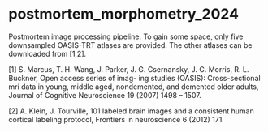 # postmortem_morphometry_2024
Postmortem image processing pipeline. 
To gain some space, only five downsampled OASIS-TRT atlases are provided. The other atlases can be downloaded from [1,2].


[1] S. Marcus, T. H. Wang, J. Parker, J. G. Csernansky,
J. C. Morris, R. L. Buckner, Open access series of imag-
ing studies (OASIS): Cross-sectional mri data in young,
middle aged, nondemented, and demented older adults,
Journal of Cognitive Neuroscience 19 (2007) 1498 –
1507.

[2] A. Klein, J. Tourville, 101 labeled brain images and a
consistent human cortical labeling protocol, Frontiers
in neuroscience 6 (2012) 171.
